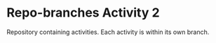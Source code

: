 # Repo-branches Activity 2
Repository containing activities. Each activity is within its own branch.


